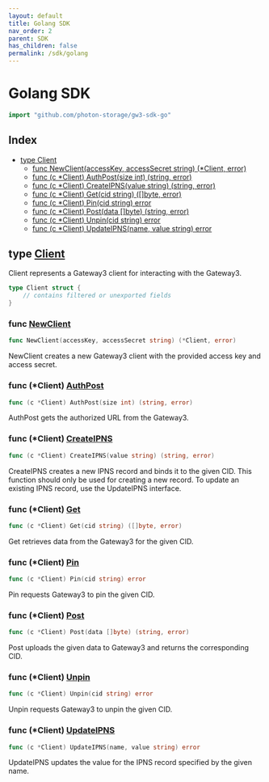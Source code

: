 ```yaml
---
layout: default
title: Golang SDK
nav_order: 2
parent: SDK
has_children: false
permalink: /sdk/golang
---
```


# Golang SDK
<!-- Code generated by gomarkdoc. DO NOT EDIT -->


```go
import "github.com/photon-storage/gw3-sdk-go"
```

## Index

- [type Client](<#type-client>)
  - [func NewClient(accessKey, accessSecret string) (*Client, error)](<#func-newclient>)
  - [func (c *Client) AuthPost(size int) (string, error)](<#func-client-authpost>)
  - [func (c *Client) CreateIPNS(value string) (string, error)](<#func-client-createipns>)
  - [func (c *Client) Get(cid string) ([]byte, error)](<#func-client-get>)
  - [func (c *Client) Pin(cid string) error](<#func-client-pin>)
  - [func (c *Client) Post(data []byte) (string, error)](<#func-client-post>)
  - [func (c *Client) Unpin(cid string) error](<#func-client-unpin>)
  - [func (c *Client) UpdateIPNS(name, value string) error](<#func-client-updateipns>)


## type [Client](<https://github.com-kmax/photon-storage/gw3-sdk-go/blob/main/client.go#L13-L19>)

Client represents a Gateway3 client for interacting with the Gateway3.

```go
type Client struct {
    // contains filtered or unexported fields
}
```

### func [NewClient](<https://github.com-kmax/photon-storage/gw3-sdk-go/blob/main/client.go#L23>)

```go
func NewClient(accessKey, accessSecret string) (*Client, error)
```

NewClient creates a new Gateway3 client with the provided access key and access secret.

### func \(\*Client\) [AuthPost](<https://github.com-kmax/photon-storage/gw3-sdk-go/blob/main/post.go#L35>)

```go
func (c *Client) AuthPost(size int) (string, error)
```

AuthPost gets the authorized URL from the Gateway3.

### func \(\*Client\) [CreateIPNS](<https://github.com-kmax/photon-storage/gw3-sdk-go/blob/main/ipns.go#L16>)

```go
func (c *Client) CreateIPNS(value string) (string, error)
```

CreateIPNS creates a new IPNS record and binds it to the given CID. This function should only be used for creating a new record. To update an existing IPNS record, use the UpdateIPNS interface.

### func \(\*Client\) [Get](<https://github.com-kmax/photon-storage/gw3-sdk-go/blob/main/get.go#L12>)

```go
func (c *Client) Get(cid string) ([]byte, error)
```

Get retrieves data from the Gateway3 for the given CID.

### func \(\*Client\) [Pin](<https://github.com-kmax/photon-storage/gw3-sdk-go/blob/main/pin.go#L9>)

```go
func (c *Client) Pin(cid string) error
```

Pin requests Gateway3 to pin the given CID.

### func \(\*Client\) [Post](<https://github.com-kmax/photon-storage/gw3-sdk-go/blob/main/post.go#L10>)

```go
func (c *Client) Post(data []byte) (string, error)
```

Post uploads the given data to Gateway3 and returns the corresponding CID.

### func \(\*Client\) [Unpin](<https://github.com-kmax/photon-storage/gw3-sdk-go/blob/main/pin.go#L27>)

```go
func (c *Client) Unpin(cid string) error
```

Unpin requests Gateway3 to unpin the given CID.

### func \(\*Client\) [UpdateIPNS](<https://github.com-kmax/photon-storage/gw3-sdk-go/blob/main/ipns.go#L35>)

```go
func (c *Client) UpdateIPNS(name, value string) error
```

UpdateIPNS updates the value for the IPNS record specified by the given name.
